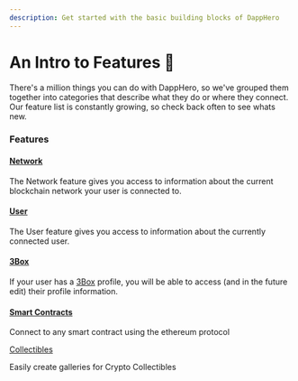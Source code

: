```yaml
---
description: Get started with the basic building blocks of DappHero
---
```


# An Intro to Features 🎁

There's a million things you can do with DappHero, so we've grouped them together into categories that describe what they do or where they connect.  Our feature list is constantly growing, so check back often to see whats new. 

### Features

#### [Network](../features/network.md)  

The Network feature gives you access to information about the current blockchain network your user is connected to.

#### [User](../features/user.md)

The User feature gives you access to information about the currently connected user. 

#### [3Box](../features/3box.md)

If your user has a [3Box](http://www.3box.io) profile, you will be able to access \(and in the future edit\) their profile information. 

#### [Smart Contracts](../features/3box.md)

Connect to any smart contract using the ethereum protocol 

[Collectibles](../features/what-are-nfts/)

Easily create galleries for Crypto Collectibles

#### 

